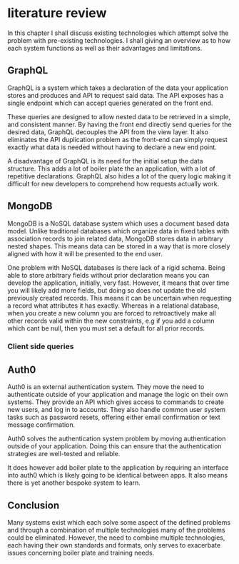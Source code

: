 # literature review

In this chapter I shall discuss existing technologies which attempt solve the problem with pre-existing technologies. I shall giving an overview as to how each system functions as well as their advantages and limitations.

## GraphQL

GraphQL is a system which takes a declaration of the data your application stores and produces and API to request said data. The API exposes has a single endpoint which can accept queries generated on the front end.

These queries are designed to allow nested data to be retrieved in a simple, and consistent manner. By having the front end directly send queries for the desired data, GraphQL decouples the API from the view layer. It also eliminates the API duplication problem as the front-end can simply request exactly what data is needed without having to declare a new end point.

A disadvantage of GraphQL is its need for the initial setup the data structure. This adds a lot of boiler plate the an application, with a lot of repetitive declarations. GraphQL also hides a lot of the query logic making it difficult for new developers to comprehend how requests actually work.

## MongoDB

MongoDB is a NoSQL database system which uses a document based data model. Unlike traditional databases which organize data in fixed tables with association records to join related data, MongoDB stores data in arbitrary nested shapes. This means data can be stored in a way that is more closely aligned with how it will be presented to the end user.

One problem with NoSQL databases is there lack of a rigid schema. Being able to store arbitrary fields without prior declaration means you can develop the application, initially, very fast. However, it means that over time you will likely add more fields, but doing so does not update the old previously created records. This means it can be uncertain when requesting a record what attributes it has exactly. Whereas in a relational database, when you create a new column you are forced to retroactively make all other records valid within the new constraints, e.g if you add a column which cant be null, then you must set a default for all prior records.

### Client side queries

## Auth0

Auth0 is an external authentication system. They move the need to authenticate outside of your application and manage the logic on their own systems. They provide an API which gives access to commands to create new users, and log in to accounts. They also handle common user system tasks such as password resets, offering either email confirmation or text message confirmation.

Auth0 solves the authentication system problem by moving authentication outside of your application. Doing this can ensure that the authentication strategies are well-tested and reliable.

It does however add boiler plate to the application by requiring an interface into auth0 which is likely going to be identical between apps. It also means there is yet another bespoke system to learn.

## Conclusion

Many systems exist which each solve some aspect of the defined problems and through a combination of multiple technologies many of the problems could be eliminated. However, the need to combine multiple technologies, each having their own standards and formats, only serves to exacerbate issues concerning boiler plate and training needs.
